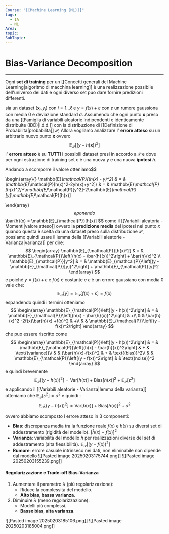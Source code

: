 ```yaml
---
Course: "[[Machine Learning (ML)]]"
tags:
  - IA
  - ML
Area: 
topic: 
SubTopic:
---
```

# Bias-Variance Decomposition
---
Ogni __set di training__ per un [[Concetti generali del Machine Learning|algoritmo di macchina learning]] è una realizzazione possibile dell'universo dei dati e ogni diverso set puo dare fornire predizioni differenti. 

sia un dataset $(\mathbf{x}_i,y_i)$ con $i = 1 \dots \ell$ e $y=f(x)+\varepsilon$ con $\varepsilon$ un rumore gaussiona con media $0$ e deviazione standard $\sigma$. 
Assumendo che ogni punto $\mathbf{x}$ preso da una [[Famiglia di variabili aleatorie Indipendenti e identicamente distribuite (IDD)|i.d.d.]] con la distribuzione di [[Definizione di Probabilita|probabilita]] $\mathcal{P}$, Allora vogliamo analizzare l' __errore atteso__ su un arbitrario nuovo punto $\mathbf{x}$  ovvero $$\mathbb{E}_\mathcal{P}[(y-h(\mathbf{x}))^2]$$l' __errore atteso__ è su __TUTTI__ i possibili dataset presi in accordo a $\mathcal{P}$ e dove per ogni estrazione di training set c è una nuova $y$ e una nuova __ipotesi__ $h$.


Andando a scomporre il valore otteniamo$$
  
 \begin{array}{}
  \mathbb{E}_\mathcal{P}[(h(x) - y)^2]  & = &   \mathbb{E}_\mathcal{P}[h(x)^2-2yh(x)+y^2]\\ 
  & = &     \mathbb{E}_\mathcal{P}[h(x)^2]+\mathbb{E}_\mathcal{P}[y^2]-2\mathbb{E}_\mathcal{P}[y]\mathbb{E}_\mathcal{P}[h(x)]

\end{array}
  $$ e  ponendo $$
\bar{h}(x) = \mathbb{E}_{\mathcal{P}}[h(x)]
$$ come il [[Variabili aleatoria - Momenti|valore atteso]] ovvero la __predizione media__ del ipotesi nel punto $x$ quando questa è scelta da una dataset preso sulla distribuzione $\mathcal{P}$ , possiamo quindi usare il lemma della [[Variabili aleatorie - Varianza|varianza]] per dire: $$
\begin{array}
\mathbb{E}_{\mathcal{P}}[h(x)^2]  & = &  \mathbb{E}_{\mathcal{P}}\left[(h(x) - \bar{h}(x))^2\right] + \bar{h}(x)^2 \\
\mathbb{E}_{\mathcal{P}}[y^2]  & = &  \mathbb{E}_{\mathcal{P}}\left[(y - \mathbb{E}_{\mathcal{P}}[y])^2\right] + \mathbb{E}_{\mathcal{P}}[y]^2
\end{array}
$$e poiché $y=f(x)+\varepsilon$ e  $f(x)$ è costante e $\varepsilon$ è un errore gaussiano con media $0$  vale che: $$
\mathbb{E}_{\mathcal{P}}[y] = \mathbb{E}_{\mathcal{P}}[f(x) + \varepsilon] = f(x)
$$ espandendo quindi i termini otteniamo $$
\begin{array}
\mathbb{E}_{\mathcal{P}}\left[(y - h(x))^2\right]  & = &  
\mathbb{E}_{\mathcal{P}}\left[(h(x) - \bar{h}(x))^2\right] & +\\  
  & &  \bar{h}(x)^2 -2f(x)\bar{h}(x) +f(x)^2 & +\\ 
 &  &  \mathbb{E}_{\mathcal{P}}\left[(y - f(x))^2\right]
\end{array}
$$che puo essere riscritto come$$
\begin{array}
\mathbb{E}_{\mathcal{P}}\left[(y - h(x))^2\right]  & = &  
\mathbb{E}_{\mathcal{P}}\left[(h(x) - \bar{h}(x))^2\right]  & +  & \text{(variance)}\\  
&  &  (\bar{h}(x)-f(x))^2   & + &  \text{(bias)}^2\\ 
&  &  \mathbb{E}_{\mathcal{P}}\left[(y - f(x))^2\right]  &  & \text{(noise)}^2
\end{array}
$$ e quindi brevemente $$
\mathbb{E}_{\mathcal{P}}\left[(y - h(x))^2\right] = 
\text{Var}[h(x)] + \text{Bias}[h(x)]^2 + \mathbb{E}_{\mathcal{P}}[\varepsilon^2]
$$e applicando il [[Variabili aleatorie - Varianza|lemma della varianza]] otteniamo che  $\mathbb{E}_{\mathcal{P}}[\varepsilon^2] = \sigma^2$  e quindi :$$
\mathbb{E}_{\mathcal{P}}\left[(y - h(x))^2\right] = 
\text{Var}[h(x)] + \text{Bias}[h(x)]^2 + \sigma^2
$$

ovvero abbiamo scomposto l errore atteso in 3 componenti:
- **Bias**: discrepanza media tra la funzione reale $f(x)$ e $h(x)$ su diversi set di addestramento (rigidità del modello). $[\bar{h}(x)-f(x)]^2$
- **Varianza**: variabilità del modello $h$ per realizzazioni diverse del set di addestramento (alta flessibilità). $\mathbb{E}_{\mathcal{P}}\left[(y - f(x))^2\right]$
- **Rumore**: errore casuale intrinseco nei dati, non eliminabile non dipende dal modello
![[Pasted image 20250203175744.png]]
![[Pasted image 20250203155239.png]]



#### **Regolarizzazione e Trade-off Bias-Varianza**
1. Aumentare il parametro $\lambda$ (più regolarizzazione):
   - Riduce la complessità del modello.
   - **Alto bias**, **bassa varianza**.
2. Diminuire $\lambda$ (meno regolarizzazione):
   - Modelli più complessi.
   - **Basso bias**, **alta varianza**.
     
![[Pasted image 20250203185106.png]]
![[Pasted image 20250203185004.png]]